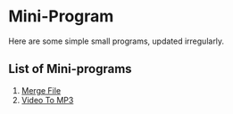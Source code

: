 # Mini-Program
Here are some simple small programs, updated irregularly.

## List of Mini-programs
1. [Merge File](./MergeFile)
2. [Video To MP3](./VideoToMp3)
